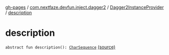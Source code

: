 [gh-pages](../../index.md) / [com.nextfaze.devfun.inject.dagger2](../index.md) / [Dagger2InstanceProvider](index.md) / [description](./description.md)

# description

`abstract fun description(): `[`CharSequence`](https://kotlinlang.org/api/latest/jvm/stdlib/kotlin/-char-sequence/index.html) [(source)](https://github.com/NextFaze/dev-fun/tree/master/devfun-inject-dagger2/src/main/java/com/nextfaze/devfun/inject/dagger2/Instances.kt#L351)